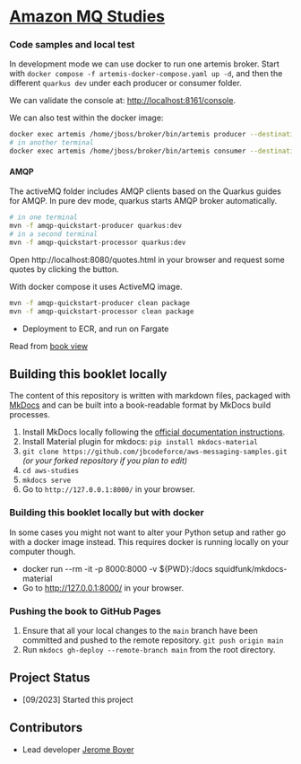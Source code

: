 # [Amazon MQ Studies](https://jbcodeforce.github.io/aws-messaging-samples)


### Code samples and local test

In development mode we can use docker to run one artemis broker. Start with `docker compose -f artemis-docker-compose.yaml up -d`, and then the different `quarkus dev` under each producer or consumer folder.

We can validate the console at: [http://localhost:8161/console](http://localhost:8161/).

We can also test within the docker image:

```sh
docker exec artemis /home/jboss/broker/bin/artemis producer --destination demoqueue   --message-size 1024 --message-count 10
# in another terminal
docker exec artemis /home/jboss/broker/bin/artemis consumer --destination demoqueue   --message-count 10 --verbose
```




#### AMQP

The activeMQ folder includes AMQP clients based on the Quarkus guides for AMQP. In pure dev mode, quarkus starts AMQP broker automatically.

```sh
# in one terminal
mvn -f amqp-quickstart-producer quarkus:dev
# in a second terminal
mvn -f amqp-quickstart-processor quarkus:dev
```

Open http://localhost:8080/quotes.html in your browser and request some quotes by clicking the button.

With docker compose it uses ActiveMQ image.

```sh
mvn -f amqp-quickstart-producer clean package
mvn -f amqp-quickstart-processor clean package
```

* Deployment to ECR, and run on Fargate


Read from [book view](https://jbcodeforce.github.io/aws-messaging-samples)

## Building this booklet locally

The content of this repository is written with markdown files, packaged with [MkDocs](https://www.mkdocs.org/) and can be built into a book-readable format by MkDocs build processes.

1. Install MkDocs locally following the [official documentation instructions](https://www.mkdocs.org/#installation).
1. Install Material plugin for mkdocs:  `pip install mkdocs-material` 
2. `git clone https://github.com/jbcodeforce/aws-messaging-samples.git` _(or your forked repository if you plan to edit)_
3. `cd aws-studies`
4. `mkdocs serve`
5. Go to `http://127.0.0.1:8000/` in your browser.

### Building this booklet locally but with docker

In some cases you might not want to alter your Python setup and rather go with a docker image instead. This requires docker is running locally on your computer though.

* docker run --rm -it -p 8000:8000 -v ${PWD}:/docs squidfunk/mkdocs-material
* Go to http://127.0.0.1:8000/ in your browser.

### Pushing the book to GitHub Pages

1. Ensure that all your local changes to the `main` branch have been committed and pushed to the remote repository. `git push origin main`
1. Run `mkdocs gh-deploy --remote-branch main` from the root directory.


## Project Status

* [09/2023] Started this project

## Contributors

* Lead developer [Jerome Boyer](https://www.linkedin.com/in/jeromeboyer/)